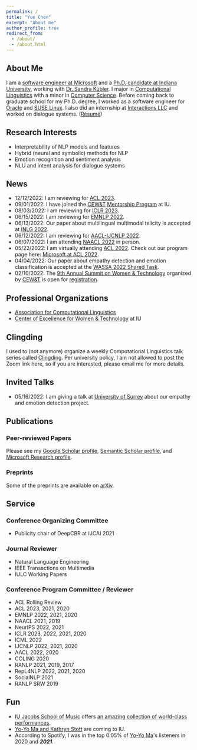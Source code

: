```yaml
---
permalink: /
title: "Yue Chen"
excerpt: "About me"
author_profile: true
redirect_from: 
  - /about/
  - /about.html
---
```



## About Me

I am a [software engineer at Microsoft](https://www.microsoft.com/en-us/research/people/chenyue/) and a [Ph.D. candidate at Indiana University](https://linguistics.indiana.edu/about/graduate-students/index.html), working with [Dr. Sandra Kübler](https://cl.indiana.edu/~skuebler/). I major in [Computational Linguistics](https://cl.indiana.edu) with a minor in [Computer Science](https://cs.indiana.edu). Before coming back to graduate school for my Ph.D. degree, I worked as a software engineer for [Oracle](https://www.oracle.com) and [SUSE Linux](https://www.suse.com). I also did an internship at [Interactions LLC](https://www.interactions.com/ai-technology/) and worked on dialogue systems. ([Résumé](https://chenyueg.github.io/files/yue_chen_resume_public.pdf))

## Research Interests

- Interpretability of NLP models and features
- Hybrid (neural and symbolic) methods for NLP
- Emotion recognition and sentiment analysis
- NLU and intent analysis for dialogue systems

## News

- 12/12/2022: I am reviewing for [ACL 2023](https://2023.aclweb.org/).
- 09/01/2022: I have joined the [CEW&T](https://womenandtech.indiana.edu/) [Mentorship Program](https://womenandtech.indiana.edu/programs/ementor-program.html) at IU.  
- 08/03/2022: I am reviewing for [ICLR 2023](https://iclr.cc/).
- 06/15/2022: I am reviewing for [EMNLP 2022](https://2022.emnlp.org/).
- 06/13/2022: Our paper about multilingual multimodal telicity is accepted at [INLG 2022](https://inlgmeeting.github.io/).
- 06/12/2022: I am reviewing for [AACL-IJCNLP 2022](https://www.aacl2022.org/).
- 06/07/2022: I am attending [NAACL 2022](https://2022.naacl.org/) in person. 
- 05/22/2022: I am virtually attending [ACL 2022](https://www.2022.aclweb.org/). Check out our program page here: [Microsoft at ACL 2022](https://www.microsoft.com/en-us/research/event/acl-2022/).
- 04/04/2022: Our paper about empathy detection and emotion classification is accepted at the [WASSA 2022 Shared Task](https://wassa-workshop.github.io/2022/shared_task/).
- 02/10/2022: The [9th Annual Summit on Women & Technology](https://womenandtech.indiana.edu/summit/index.html) organized by [CEW&T](https://womenandtech.indiana.edu) is open for [registration](https://iu.co1.qualtrics.com/jfe/form/SV_6ofOBOc9gd17NeS).

## Professional Organizations

- [Association for Computational Linguistics](https://www.aclweb.org)
- [Center of Excellence for Women & Technology](https://womenandtech.indiana.edu/) at IU

## Clingding

I used to (not anymore) organize a weekly Computational Linguistics talk series called [Clingding](https://cl.indiana.edu/clingding.html). Per university policy, I am not allowed to post the Zoom link here, so if you are interested, please email me for more details.

## Invited Talks

- 05/16/2022: I am giving a talk at [University of Surrey](https://www.surrey.ac.uk/) about our empathy and emotion detection project.

## Publications

### Peer-reviewed Papers

Please see my [Google Scholar profile](https://scholar.google.com/citations?user=_s9di4AAAAAJ&hl=en), [Semantic Scholar profile](https://www.semanticscholar.org/author/Yue-Chen/1990636), and [Microsoft Research profile](https://www.microsoft.com/en-us/research/people/chenyue/).

### Preprints

Some of the preprints are available on [arXiv](https://arxiv.org/a/chen_y_11.html). 

## Service

### Conference Organizing Committee

- Publicity chair of DeepCBR at IJCAI 2021

### Journal Reviewer

- Natural Language Engineering
- IEEE Transactions on Multimedia
- IULC Working Papers

### Conference Program Committee / Reviewer

- ACL Rolling Review 
- ACL 2023, 2021, 2020
- EMNLP 2022, 2021, 2020
- NAACL 2021, 2019
- NeurIPS 2022, 2021
- ICLR 2023, 2022, 2021, 2020
- ICML 2022
- IJCNLP 2022, 2021, 2020
- AACL 2022, 2020
- COLING 2020
- RANLP 2021, 2019, 2017
- RepL4NLP 2022, 2021, 2020
- SocialNLP 2021
- RANLP SRW 2019

##  Fun

- [IU Jacobs School of Music](https://music.indiana.edu) offers [an amazing collection of world-class performances](https://events.iu.edu/musiciub/).
- [Yo-Yo Ma and Kathryn Stott](https://www.iuauditorium.com/events/detail/yo-yo-ma-2022) are coming to IU. 
- According to Spotify, I was in the top 0.05% of [Yo-Yo Ma](https://www.yo-yoma.com)'s listeners in 2020 and ***2021***.
